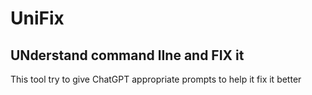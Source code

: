 # UniFix 
## UNderstand command lIne and FIX it
This tool try to give ChatGPT appropriate prompts to help it fix it better
